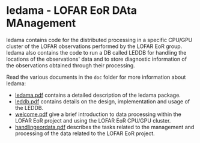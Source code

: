 # ledama - LOFAR EoR DAta MAnagement

ledama contains code for the distributed processing in a specific CPU/GPU cluster of the LOFAR observations performed by the LOFAR EoR group. ledama also contains the code to run a DB called LEDDB for handling the locations of the observations' data and to store diagnostic information of the observations obtained through their processing.

Read the various documents in the `doc` folder for more information about ledama:

- [ledama.pdf](doc/ledama/ledama.pdf) contains a detailed description of the ledama package.
- [leddb.pdf](doc/leddb/leddb.pdf) contains details on the design, implementation and usage of the LEDDB. 
- [welcome.pdf](doc/welcome/welcome.pdf) give a brief introduction to data processing within the LOFAR EoR project and using the LOFAR EoR CPU/GPU cluster.
- [handlingeordata.pdf](doc/handlingeordata/handlingeordata.pdf) describes the tasks related to the management and processing of the data related to the LOFAR EoR project.
